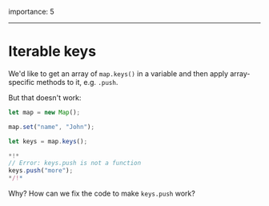 importance: 5

---

# Iterable keys

We'd like to get an array of `map.keys()` in a variable and then apply array-specific methods to it, e.g. `.push`.

But that doesn't work:

```js run
let map = new Map();

map.set("name", "John");

let keys = map.keys();

*!*
// Error: keys.push is not a function
keys.push("more");
*/!*
```

Why? How can we fix the code to make `keys.push` work?
